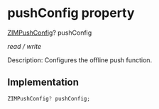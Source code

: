 


# pushConfig property







[ZIMPushConfig](../../zego_uikit_prebuilt_live_audio_room/ZIMPushConfig-class.md)? pushConfig
  
_<span class="feature">read / write</span>_



<p>Description: Configures the offline push function.</p>



## Implementation

```dart
ZIMPushConfig? pushConfig;
```







